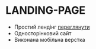 # LANDING-PAGE

- Простий лендінг [переглянути](https://romanyamelynets.github.io/LANDING-PAGE/)
- Односторінковий сайт
- Виконана мобільна верстка
